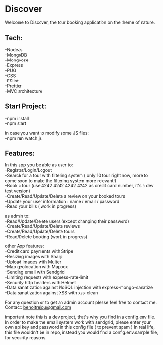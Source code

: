 # Discover

Welcome to Discover, the tour booking application on the theme of nature.

Tech:
------
-NodeJs\
-MongoDB\
-Mongoose\
-Express\
-PUG\
-CSS\
-ESlint\
-Prettier\
-MVC architecture

Start Project:
--------------
-npm install\
-npm start

in case you want to modify some JS files:\
-npm run watch:js

Features:
---------
In this app you be able as user to:\
-Register/Login/Logout\
-Search for a tour with filtering system ( only 10 tour right now, more to come soon to make the filtering system more relevant!)\
-Book a tour (use 4242 4242 4242 4242 as credit card number, it's a dev test version)\
-Create/Read/Update/Delete a review on your booked tours\
-Update your user information : name / email / password\
-Read your bills ( work in progress)

as admin to:\
-Read/Update/Delete users (except changing their password)\
-Create/Read/Update/Delete reviews\
-Create/Read/Update/Delete tours\
-Read/Delete booking (work in progress)

other App features:\
-Credit card payments with Stripe\
-Resizing images with Sharp\
-Upload images with Multer\
-Map geolocation with Mapbox\
-Sending email with Sendgrid\
-Limiting requests with express-rate-limit\
-Security http headers with Helmet\
-Data sanatization against NoSQL injection with express-mongo-sanatize\
-Data sanatization against XSS with xss-clean

For any question or to get an admin account please feel free to contact me.\
Contact: benoitrejou@gmail.com

important note
this is a dev project, that's why you find in a config.env file.
In order to make the email system work with sendgrid, please enter your own api key and password in this config file ( to prevent spam )
In real life, this file wouldn't be in repo, instead you would find a config.env.sample file, for security reasons.
